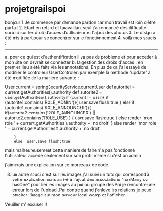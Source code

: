 # projetgrailspoi
bonjour
1.Je commence par demande pardon car mon travail est loin d'être parfait
2. Etant en retard et taravaillant seul j'ai rencontré des difficulté surtout sur les droit d'acces d'utilisateur et l'ajout des photos
3. Le disign a été mis à part pour se concentrer sur le fonctionnement
4. voilà mes soucis :

-----------------
a. pour ce qui est d'authentification il ya pas de probleme et pour acceder à mon site on devrait se connecter
b. la gestion des droits d'acces : en premier lieu a été faite via les annotations. En plus de ça j'ai essayé de modifier le controleur UserControler: par exemple la methode "update" a été modifiée de la maniere suivante :

User current = springSecurityService.currentUser
        def autorite1 = current.getAuthorities().authority
        def autorite2 = user.getAuthorities().authority
        if (current != user){
            if (autorite1.contains('ROLE_ADMIN')){
                user.save  flush:true
            }
            else if (autorite1.contains('ROLE_ANNOUNCER')){
                if(autorite2.contains('ROLE_ANNOUNCER') || autorite2.contains('ROLE_USE') ) {
                    user.save  flush:true
                }
                else render  'mon role ' + current.getAuthorities().authority +' no droit'
             }
            else
                render  'mon role ' + current.getAuthorities().authority +' no droit'

        }
        else  user.save flush:true
        
   mais malheureusement cette maniere de faire n'a pas fonctionné l'utilisateur accede seulement sur son profil meme si c'est un admin
   
   j'aimerais une explication sur ce morceaux de code.
   
 3. un autre souci c'est sur les images
   j'ai suivi un tuto qui correspond à votre explication mais arrivé à l'ajout des associations "hasMany ou hasOne" pour lier les images au poi ou groupe des Poi je rencontre une erreur lors de l'upload .Par contre quand j'enleve les relations je peux stocker l'image sur mon serveur local wamp et l'afficher.
   
   Veuiller m' excuser !!


